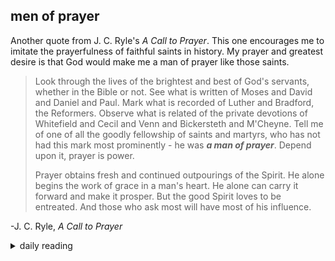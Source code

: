 ## men of prayer

Another quote from J. C. Ryle's *A Call to Prayer*. This one encourages me to imitate the prayerfulness of faithful saints in history. My prayer and greatest desire is that God would make me a man of prayer like those saints.

> Look through the lives of the brightest and best of God's servants, whether in the Bible or not. See what is written of Moses and David and Daniel and Paul. Mark what is recorded of Luther and Bradford, the Reformers. Observe what is related of the private devotions of Whitefield and Cecil and Venn and Bickersteth and M'Cheyne. Tell me of one of all the goodly fellowship of saints and martyrs, who has not had this mark most prominently - he was ***a man of prayer***. Depend upon it, prayer is power. 
>
> Prayer obtains fresh and continued outpourings of the Spirit. He alone begins the work of grace in a man's heart. He alone can carry it forward and make it prosper. But the good Spirit loves to be entreated. And those who ask most will have most of his influence.

-J. C. Ryle, *A Call to Prayer*

<details markdown="1">
<summary>daily reading</summary>

| Dec. 6, 2024 |
| :-------------: |
| [Deut. 10; Ps. 94; Isa. 38; Rev. 8](https://blog.swang.cloud/2024/12/03/Bible-year-1/) |
| [WCF 10; WLC 62-69; WSC 37-38](https://blog.swang.cloud/2024/11/27/westminster-month-1/) |
| [The Apostles' Creed](https://threeforms.org/the-apostles-creed/) |

</details>